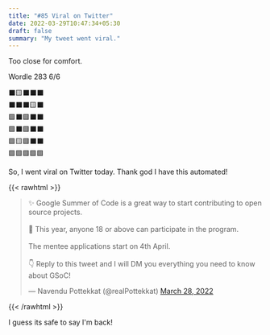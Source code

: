 ```yaml
---
title: "#85 Viral on Twitter"
date: 2022-03-29T10:47:34+05:30
draft: false
summary: "My tweet went viral."
---
```


Too close for comfort.

Wordle 283 6/6

⬛🟨⬛⬛⬛\
⬛⬛⬛🟨⬛\
🟩⬛🟩⬛⬛\
🟩⬛🟩⬛⬛\
🟩🟨🟩⬛⬛\
🟩🟩🟩🟩🟩

So, I went viral on Twitter today. Thank god I have this automated!

{{< rawhtml >}}

<blockquote class="twitter-tweet"><p lang="en" dir="ltr">✨ Google Summer of Code is a great way to start contributing to open source projects.<br><br>🔞 This year, anyone 18 or above can participate in the program.<br><br>The mentee applications start on 4th April.<br><br>👇 Reply to this tweet and I will DM you everything you need to know about GSoC!</p>&mdash; Navendu Pottekkat (@realPottekkat) <a href="https://twitter.com/realPottekkat/status/1508452352868724736?ref_src=twsrc%5Etfw">March 28, 2022</a></blockquote> <script async src="https://platform.twitter.com/widgets.js" charset="utf-8"></script>
{{< /rawhtml >}}

I guess its safe to say I'm back!
